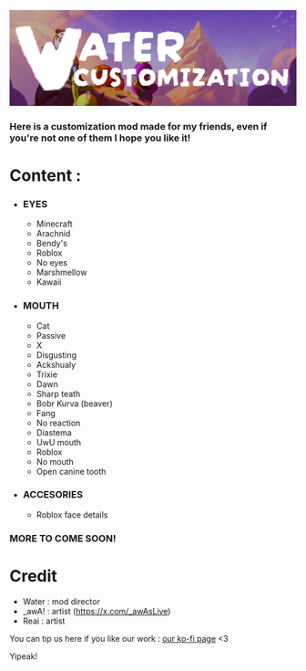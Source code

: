 ![banner](https://github.com/Water2070/PEAK_modding/blob/main/Images/Banner.png)
### Here is a customization mod made for my friends, even if you're not one of them I hope you like it!

# Content :
- ### EYES
  - Minecraft
  - Arachnid
  - Bendy's 
  - Roblox
  - No eyes
  - Marshmellow
  - Kawaii
  
- ### MOUTH
  - Cat
  - Passive
  - X
  - Disgusting
  - Ackshualy
  - Trixie
  - Dawn
  - Sharp teath
  - Bobr Kurva (beaver)
  - Fang
  - No reaction
  - Diastema
  - UwU mouth
  - Roblox
  - No mouth
  - Open canine tooth
 
- ### ACCESORIES
  - Roblox face details

### MORE TO COME SOON!

# Credit
- Water : mod director
- _awA! : artist (https://x.com/_awAsLive)
- Reai : artist

You can tip us here if you like our work : [our ko-fi page](https://ko-fi.com/water2070) <3

Yipeak!